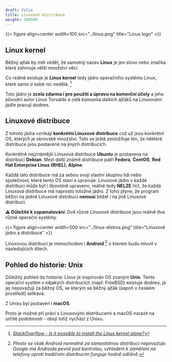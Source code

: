 ```yaml
---
draft: false
title: Linuxové distribuce
weight: 100500
---
```


{{< figure align=center width=100 src="../linux.png" title="Linux logo" >}}

## Linux kernel

Běžný ajťák by měl vědět, že samotný název **Linux** je jen slovo nebo značka která zahrnuje větší množství věcí. 

Co reálně existuje je **Linux kernel** tedy jádro operačního systému Linux, které samo o sobě nic nedělá. [^k]

Toto jádro je **zcela zdarma i pro použití a úpravu na komerční účely** a jeho původní autor Linus Torvalds a celá komunita dalších ajťáků na Linuxovém jádře pracují dodnes.

## Linuxové distribuce

Z tohoto jádra vznikají **konkrétní Linuxové distribuce** což už jsou konkrétní OS, kterých je obrovské množství. Toto se ještě zesložiťuje tím, že některé distribuce jsou postavené na jiných distribucích.

Konkrétně nejznámější Linuxová distribuce **Ubuntu** je postavena na distribuci **Debian**. Mezi další známé distribuce patří **Fedora**, **CentOS**, **Red Hat Enterprise Linux (RHEL)**, **Alpine**. 

Každá tato distribuce má za sebou svoji vlastní skupinu lidí nebo společnost, která tento OS staví a spravuje. Linuxové jádro v každé distribuci může být i libovolně upraveno, reálně tedy **NELZE** říct, že každá Linuxová distribuce má naprosto totožné jádro. Z toho plyne, že program běžící na jedné Linuxové distribuci **nemusí** běžet i na jiné Linuxové distribuci.

<div class="note-blue">

⚠️ **Důležité k zapamatování**: Dvě různé Linuxové distribuce jsou reálně dva různé operační systémy.

</div>

{{< figure align=center width=500 src="../linux-distros.png" title="Linuxové jádro a distribuce" >}}

Linuxovou distribucí je mimochodem i **Android** [^a] o kterém budu mluvit v následujících dílech.

## Pohled do historie: Unix

Důležitý pohled do historie: Linux je inspirován OS zvaným **Unix**. Tento operační systém v nějakých distribucích (např. FreeBSD) existuje dodnes, já jej nepovažuji za běžný OS, se kterým se běžný ajťák (aspoň v českém prostředí) setkává. 

Z Unixu byl postaven i **macOS**. 

Proto je možné při práci s Linuxovými distribucemi a macOS narazit na určité podobnosti - obojí totiž vychází z Unixu.

[^k]: *[StackOverflow - Is it possible to install the Linux kernel alone?](https://unix.stackexchange.com/questions/17122/is-it-possible-to-install-the-linux-kernel-alone)*

[^a]: *Přesto se však Android normálně za samostatnou distribuci nepovažuje. Google má Androida pevně pod kontrolou, vzhledem k zaměření na telefony oproti tradičním distribucím funguje hodně odlišně.*
